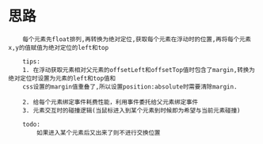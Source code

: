 # 思路
	
		每个元素先float排列,再转换为绝对定位,获取每个元素在浮动时的位置,再将每个元素x,y的值赋值为绝对定位的left和top
		
		tips:
		1. 在浮动获取元素相对父元素的offsetLeft和offsetTop值时包含了margin,转换为绝对定位时设置为元素的left和top值和
		css设置的margin值重叠了,所以设置position:absolute时需要清除margin.
		
		2. 给每个元素绑定事件耗费性能，利用事件委托给父元素绑定事件
		3. 元素交互时的碰撞逻辑(当鼠标进入到某个元素到时候即为希望与当前元素碰撞)

		todo:
			如果进入某个元素后又出来了则不进行交换位置